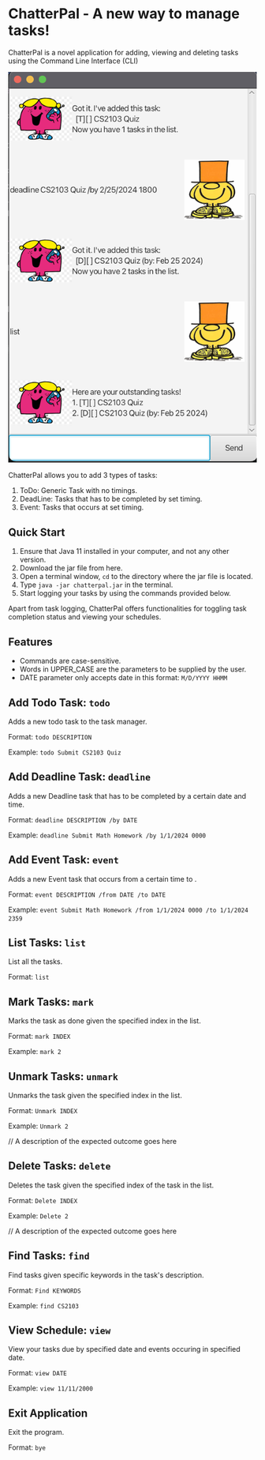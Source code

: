 # ChatterPal - A new way to manage tasks!

ChatterPal is a novel application for adding, viewing and deleting tasks using the Command Line Interface (CLI)

![Screenshot of application](Ui.png)


ChatterPal allows you to add 3 types of tasks:
1. ToDo: Generic Task with no timings.
2. DeadLine: Tasks that has to be completed by set timing.
3. Event: Tasks that occurs at set timing.

## Quick Start
1. Ensure that Java 11 installed in your computer, and not any other version.
2. Download the jar file from here.
3. Open a terminal window, `cd` to the directory where the jar file is located. 
4. Type `java -jar chatterpal.jar` in the terminal.
5. Start logging your tasks by using the commands provided below.


Apart from task logging, ChatterPal offers functionalities for toggling task completion status and viewing your schedules.

## Features
 - Commands are case-sensitive.
 - Words in UPPER_CASE are the parameters to be supplied by the user.
 - DATE parameter only accepts date in this format: `M/D/YYYY HHMM`
## Add Todo Task: `todo`

Adds a new todo task to the task manager.

Format: `todo DESCRIPTION`

Example: `todo Submit CS2103 Quiz`


## Add Deadline Task: `deadline`

Adds a new Deadline task that has to be completed by a certain date and time.

Format: `deadline DESCRIPTION /by DATE`

Example: `deadline Submit Math Homework /by 1/1/2024 0000`

## Add Event Task: `event`

Adds a new Event task that occurs from a certain time to .

Format: `event DESCRIPTION /from DATE /to DATE`

Example: `event Submit Math Homework /from 1/1/2024 0000 /to 1/1/2024 2359`


## List Tasks: `list`

List all the tasks. 

Format: `list`


## Mark Tasks: `mark`

Marks the task as done given the specified index in the list.

Format: `mark INDEX`

Example: `mark 2`


## Unmark Tasks: `unmark`
Unmarks the task given the specified index in the list.

Format: `Unmark INDEX`

Example: `Unmark 2`

// A description of the expected outcome goes here


## Delete Tasks: `delete`
Deletes the task given the specified index of the task in the list.

Format: `Delete INDEX`

Example: `Delete 2`

// A description of the expected outcome goes here


## Find Tasks: `find`
Find tasks given specific keywords in the task's description.

Format: `Find KEYWORDS`

Example: `find CS2103`

## View Schedule: `view`
View your tasks due by specified date and events occuring in specified date.

Format: `view DATE`

Example: `view 11/11/2000`

## Exit Application
Exit the program.

Format: `bye`
